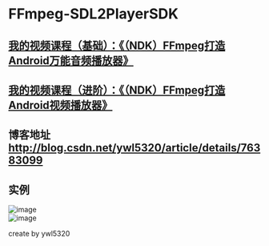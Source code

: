 # FFmpeg-SDL2PlayerSDK
## [我的视频课程（基础）：《（NDK）FFmpeg打造Android万能音频播放器》](https://edu.csdn.net/course/detail/6842)
## [我的视频课程（进阶）：《（NDK）FFmpeg打造Android视频播放器》](https://edu.csdn.net/course/detail/8036)
## 博客地址 http://blog.csdn.net/ywl5320/article/details/76383099
## 实例
![image](https://github.com/wanliyang1990/FFmpeg-SDL2PlayerSDK/blob/master/images/2.png)<br/>
![image](https://github.com/wanliyang1990/FFmpeg-SDL2PlayerSDK/blob/master/images/4.png)<br/>

create by ywl5320
